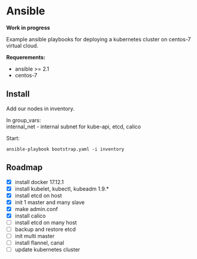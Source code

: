 # Ansible

**Work in progress** 

Example ansible playbooks for deploying a kubernetes cluster on centos-7 virtual cloud. 


**Requerements:**

- ansible >= 2.1  
- centos-7  


## Install 

Add our nodes in inventory. 

In group_vars:  
internal_net - internal subnet for kube-api, etcd, calico 

Start: 
```
ansible-playbook bootstrap.yaml -i inventory
```


## Roadmap 

- [x] install docker 17.12.1
- [x] install kubelet, kubectl, kubeadm 1.9.*
- [x] install etcd on host
- [x] init 1 master and many slave
- [x] make admin.conf
- [x] install calico
- [ ] install etcd on many host
- [ ] backup and restore etcd
- [ ] init multi master
- [ ] install flannel, canal
- [ ] update kubernetes cluster
